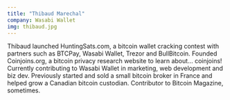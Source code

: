 ```yaml
---
title: "Thibaud Marechal"
company: Wasabi Wallet
img: thibaud.jpg
---
```


Thibaud launched HuntingSats.com, a bitcoin wallet cracking contest with partners such as BTCPay, Wasabi Wallet, Trezor and BullBitcoin. Founded Coinjoins.org, a bitcoin privacy research website to learn about... coinjoins! Currently contributing to Wasabi Wallet in marketing, web development and biz dev. Previously started and sold a small bitcoin broker in France and helped grow a Canadian bitcoin custodian. Contributor to Bitcoin Magazine, sometimes.
